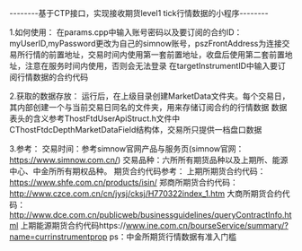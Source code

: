 --------基于CTP接口，实现接收期货level1 tick行情数据的小程序--------


1.如何使用：
在params.cpp中输入账号密码以及要订阅的合约ID：
myUserID,myPassword更改为自己的simnow账号，pszFrontAddress为连接交易所行情的前置地址，交易时间内使用第一套前置地址，收盘后使用第二套前置地址，注意在服务时间内使用，否则会无法登录
在targetInstrumentID中输入要订阅行情数据的合约代码


2.获取的数据存放：
运行后，在上级目录创建MarketData文件夹。每个交易日，其内部创建一个与当前交易日同名的文件夹，用来存储订阅合约的行情数据
数据表头的含义参考ThostFtdUserApiStruct.h文件中CThostFtdcDepthMarketDataField结构体，交易所只提供一档盘口数据


3.参考：
交易时间：参考simnow官网产品与服务页(simnow官网：https://www.simnow.com.cn/)
交易品种：六所所有期货品种以及上期所、能源中心、中金所所有期权品种。
期货合约代码参考：
上期所期货合约代码：https://www.shfe.com.cn/products/isin/
郑商所期货合约代码：http://www.czce.com.cn/cn/jysj/cksj/H770322index_1.htm
大商所期货合约代码：http://www.dce.com.cn/publicweb/businessguidelines/queryContractInfo.html
上期能源期货合约代码https://www.ine.com.cn/bourseService/summary/?name=currinstrumentprop
ps：中金所期货行情数据有准入门槛

